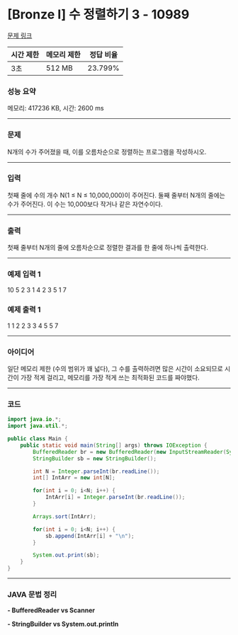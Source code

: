 # [Bronze Ⅰ] 수 정렬하기 3 - 10989

[문제 링크](https://www.acmicpc.net/problem/10989)

| 시간 제한 | 메모리 제한 | 정답 비율 
|----|:----|:----:|
| 3초 | 512 MB | 23.799%

### 성능 요약

메모리: 417236 KB, 시간: 2600 ms

---
### 문제

N개의 수가 주어졌을 때, 이를 오름차순으로 정렬하는 프로그램을 작성하시오.

---

### 입력

첫째 줄에 수의 개수 N(1 ≤ N ≤ 10,000,000)이 주어진다. 둘째 줄부터 N개의 줄에는 수가 주어진다. 이 수는 10,000보다 작거나 같은 자연수이다.

---

### 출력

첫째 줄부터 N개의 줄에 오름차순으로 정렬한 결과를 한 줄에 하나씩 출력한다.

---

### 예제 입력 1 
10
5
2
3
1
4
2
3
5
1
7

### 예제 출력 1 
1
1
2
2
3
3
4
5
5
7

---

### 아이디어

일단 메모리 제한 (수의 범위가 꽤 넓다), 그 수를 출력하려면 많은 시간이 소요되므로 시간이 가장 적게 걸리고, 메모리를 가장 적게 쓰는 최적화된 코드를 짜야했다.

---

### 코드

```java
import java.io.*;
import java.util.*;

public class Main {
    public static void main(String[] args) throws IOException {
        BufferedReader br = new BufferedReader(new InputStreamReader(System.in));
        StringBuilder sb = new StringBuilder();

        int N = Integer.parseInt(br.readLine());
        int[] IntArr = new int[N];

        for(int i = 0; i<N; i++) {
            IntArr[i] = Integer.parseInt(br.readLine());
        }

        Arrays.sort(IntArr);

        for(int i = 0; i<N; i++) {
            sb.append(IntArr[i] + "\n");
        }

        System.out.print(sb);
    }
}
```

---

### JAVA 문법 정리

**- BufferedReader vs Scanner**

**- StringBuilder vs System.out.println**
